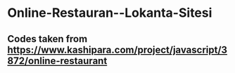 # Online-Restauran--Lokanta-Sitesi
##  Codes taken from https://www.kashipara.com/project/javascript/3872/online-restaurant
